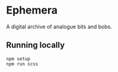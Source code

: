 # Ephemera

A digital archive of analogue bits and bobs.

## Running locally

```
npm setup
npm run scss
```
